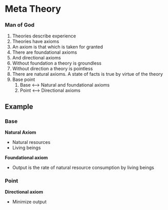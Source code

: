 # Meta Theory
### Man of God

1. Theories describe experience
2. Theories have axioms
3. An axiom is that which is taken for granted
4. There are foundational axioms
5. And directional axioms
6. Without foundation a theory is groundless
7. Without direction a theory is pointless
8. There are natural axioms. A state of facts is true by virtue of the theory
9. Base point
	1. Base \<–\> Natural and foundational axioms
	2. Point \<–\> Directional axioms

## Example

### Base
**Natural Axiom**
* Natural resources
* Living beings

**Foundational axiom**
* Output is the rate of natural resource consumption by living beings

### Point
**Directional axiom**
* Minimize output


